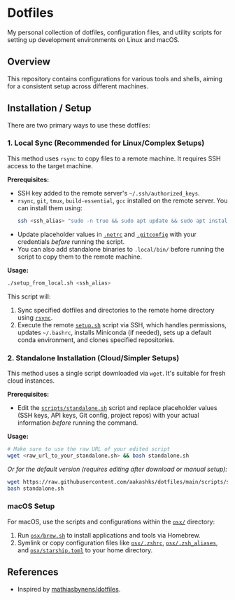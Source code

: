 # Dotfiles

My personal collection of dotfiles, configuration files, and utility scripts for setting up development environments on Linux and macOS.

## Overview

This repository contains configurations for various tools and shells, aiming for a consistent setup across different machines.

## Installation / Setup

There are two primary ways to use these dotfiles:

### 1. Local Sync (Recommended for Linux/Complex Setups)

This method uses `rsync` to copy files to a remote machine. It requires SSH access to the target machine.

**Prerequisites:**

*   SSH key added to the remote server's `~/.ssh/authorized_keys`.
*   `rsync`, `git`, `tmux`, `build-essential`, `gcc` installed on the remote server. You can install them using:
    ```bash
    ssh <ssh_alias> "sudo -n true && sudo apt update && sudo apt install rsync git tmux zip unzip tar build-essential gcc -y"
    ```
*   Update placeholder values in [`.netrc`](.netrc) and [`.gitconfig`](.gitconfig) with your credentials *before* running the script.
*   You can also add standalone binaries to `.local/bin/` before running the script to copy them to the remote machine.

**Usage:**

```bash
./setup_from_local.sh <ssh_alias>
```

This script will:
1.  Sync specified dotfiles and directories to the remote home directory using [`rsync`](setup_from_local.sh).
2.  Execute the remote [`setup.sh`](setup.sh) script via SSH, which handles permissions, updates `~/.bashrc`, installs Miniconda (if needed), sets up a default conda environment, and clones specified repositories.

### 2. Standalone Installation (Cloud/Simpler Setups)

This method uses a single script downloaded via `wget`. It's suitable for fresh cloud instances.

**Prerequisites:**

*   Edit the [`scripts/standalone.sh`](scripts/standalone.sh) script and replace placeholder values (SSH keys, API keys, Git config, project repos) with your actual information *before* running the command.

**Usage:**

```bash
# Make sure to use the raw URL of your edited script
wget <raw_url_to_your_standalone.sh> && bash standalone.sh
```
*Or for the default version (requires editing after download or manual setup):*
```bash
wget https://raw.githubusercontent.com/aakashks/dotfiles/main/scripts/standalone.sh && \
bash standalone.sh
```

### macOS Setup

For macOS, use the scripts and configurations within the [`osx/`](osx/) directory:

1.  Run [`osx/brew.sh`](osx/brew.sh) to install applications and tools via Homebrew.
2.  Symlink or copy configuration files like [`osx/.zshrc`](osx/.zshrc), [`osx/.zsh_aliases`](osx/.zsh_aliases), and [`osx/starship.toml`](osx/starship.toml) to your home directory.

## References

-   Inspired by [mathiasbynens/dotfiles](https://github.com/mathiasbynens/dotfiles).

